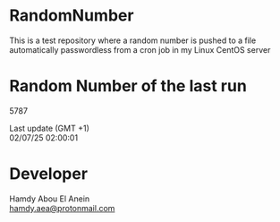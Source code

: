 # RandomNumber    
This is a test repository where a random number is pushed to a file automatically passwordless from a cron job in my Linux CentOS server    
# Random Number of the last run   
5787
      
Last update (GMT +1)    
02/07/25 02:00:01
# Developer    
Hamdy Abou El Anein   
hamdy.aea@protonmail.com

